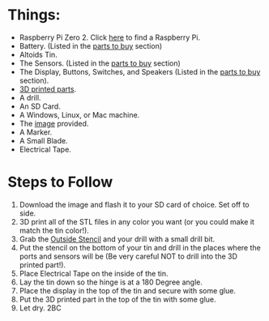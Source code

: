 # Things:
- Raspberry Pi Zero 2. Click [here](https://rpilocator.com/?cat=PIZERO2) to find a Raspberry Pi.
- Battery. (Listed in the [parts to buy](p2b) section)
- Altoids Tin.
- The Sensors. (Listed in the [parts to buy](p2b) section)
- The Display, Buttons, Switches, and Speakers (Listed in the [parts to buy](p2b) section).
- [3D printed parts](stls).
- A drill.
- An SD Card.
- A Windows, Linux, or Mac machine.
- The [image](Alto.img) provided.
- A Marker.
- A Small Blade.
- Electrical Tape.

# Steps to Follow
1. Download the image and flash it to your SD card of choice. Set off to side.
2. 3D print all of the STL files in any color you want (or you could make it match the tin color!).
3. Grab the [Outside Stencil](stls/outside_stencil.stl) and your drill with a small drill bit.
4. Put the stencil on the bottom of your tin and drill in the places where the ports and sensors will be (Be very careful NOT to drill into the 3D printed part!).
5. Place Electrical Tape on the inside of the tin.
6. Lay the tin down so the hinge is at a 180 Degree angle.
7. Place the display in the top of the tin and secure with some glue.
8. Put the 3D printed part in the top of the tin with some glue.
9. Let dry.
2BC
